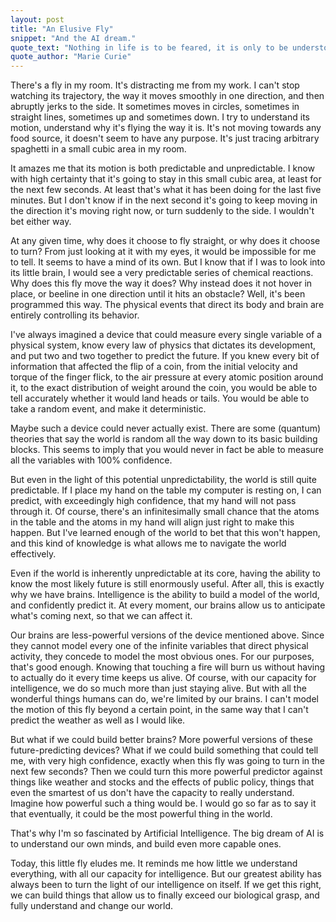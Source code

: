 ```yaml
---
layout: post
title: "An Elusive Fly"
snippet: "And the AI dream."
quote_text: "Nothing in life is to be feared, it is only to be understood. Now is the time to understand more, so that we may fear less."
quote_author: "Marie Curie"
---
```


There's a fly in my room. It's distracting me from my work. I can't stop watching its trajectory, the way it moves smoothly in one direction, and then abruptly jerks to the side. It sometimes moves in circles, sometimes in straight lines, sometimes up and sometimes down. I try to understand its motion, understand why it's flying the way it is. It's not moving towards any food source, it doesn't seem to have any purpose. It's just tracing arbitrary spaghetti in a small cubic area in my room.

It amazes me that its motion is both predictable and unpredictable. I know with high certainty that it's going to stay in this small cubic area, at least for the next few seconds. At least that's what it has been doing for the last five minutes. But I don't know if in the next second it's going to keep moving in the direction it's moving right now, or turn suddenly to the side. I wouldn't bet either way.

At any given time, why does it choose to fly straight, or why does it choose to turn? From just looking at it with my eyes, it would be impossible for me to tell. It seems to have a mind of its own. But I know that if I was to look into its little brain, I would see a very predictable series of chemical reactions. Why does this fly move the way it does? Why instead does it not hover in place, or beeline in one direction until it hits an obstacle? Well, it's been programmed this way. The physical events that direct its body and brain are entirely controlling its behavior.

I've always imagined a device that could measure every single variable of a physical system, know every law of physics that dictates its development, and put two and two together to predict the future. If you knew every bit of information that affected the flip of a coin, from the initial velocity and torque of the finger flick, to the air pressure at every atomic position around it, to the exact distribution of weight around the coin, you would be able to tell accurately whether it would land heads or tails. You would be able to take a random event, and make it deterministic.

Maybe such a device could never actually exist. There are some (quantum) theories that say the world is random all the way down to its basic building blocks. This seems to imply that you would never in fact be able to measure all the variables with 100% confidence.

But even in the light of this potential unpredictability, the world is still quite predictable. If I place my hand on the table my computer is resting on, I can predict, with exceedingly high confidence, that my hand will not pass through it. Of course, there's an infinitesimally small chance that the atoms in the table and the atoms in my hand will align just right to make this happen. But I've learned enough of the world to bet that this won't happen, and this kind of knowledge is what allows me to navigate the world effectively.

Even if the world is inherently unpredictable at its core, having the ability to know the most likely future is still enormously useful. After all, this is exactly why we have brains. Intelligence is the ability to build a model of the world, and confidently predict it. At every moment, our brains allow us to anticipate what's coming next, so that we can affect it.

Our brains are less-powerful versions of the device mentioned above. Since they cannot model every one of the infinite variables that direct physical activity, they concede to model the most obvious ones. For our purposes, that's good enough. Knowing that touching a fire will burn us without having to actually do it every time keeps us alive. Of course, with our capacity for intelligence, we do so much more than just staying alive. But with all the wonderful things humans can do, we're limited by our brains. I can't model the motion of this fly beyond a certain point, in the same way that I can't predict the weather as well as I would like.

But what if we could build better brains? More powerful versions of these future-predicting devices? What if we could build something that could tell me, with very high confidence, exactly when this fly was going to turn in the next few seconds? Then we could turn this more powerful predictor against things like weather and stocks and the effects of public policy, things that even the smartest of us don't have the capacity to really understand. Imagine how powerful such a thing would be. I would go so far as to say it that eventually, it could be the most powerful thing in the world.

That's why I'm so fascinated by Artificial Intelligence. The big dream of AI is to understand our own minds, and build even more capable ones.

Today, this little fly eludes me. It reminds me how little we understand everything, with all our capacity for intelligence. But our greatest ability has always been to turn the light of our intelligence on itself. If we get this right, we can build things that allow us to finally exceed our biological grasp, and fully understand and change our world.